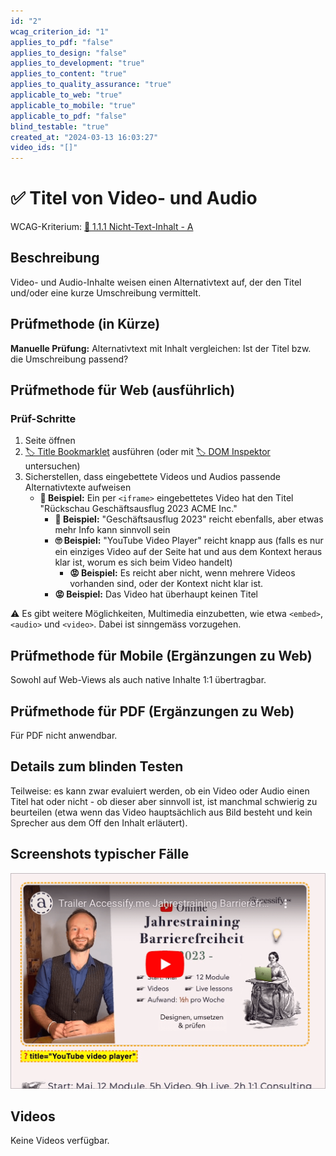 ```yaml
---
id: "2"
wcag_criterion_id: "1"
applies_to_pdf: "false"
applies_to_design: "false"
applies_to_development: "true"
applies_to_content: "true"
applies_to_quality_assurance: "true"
applicable_to_web: "true"
applicable_to_mobile: "true"
applicable_to_pdf: "false"
blind_testable: "true"
created_at: "2024-03-13 16:03:27"
video_ids: "[]"
---
```


# ✅ Titel von Video- und Audio

WCAG-Kriterium: [📜 1.1.1 Nicht-Text-Inhalt - A](..)

## Beschreibung

Video- und Audio-Inhalte weisen einen Alternativtext auf, der den Titel und/oder eine kurze Umschreibung vermittelt.

## Prüfmethode (in Kürze)

**Manuelle Prüfung:** Alternativtext mit Inhalt vergleichen: Ist der Titel bzw. die Umschreibung passend?

## Prüfmethode für Web (ausführlich)

### Prüf-Schritte

1. Seite öffnen
1. [🏷️ Title Bookmarklet](/de/tags/title-bookmarklet) ausführen (oder mit [🏷️ DOM Inspektor](/de/tags/dom-inspektor) untersuchen)
1. Sicherstellen, dass eingebettete Videos und Audios passende Alternativtexte aufweisen
    - **🙂 Beispiel:** Ein per `<iframe>` eingebettetes Video hat den Titel "Rückschau Geschäftsausflug 2023 ACME Inc."
        - **🙂 Beispiel:** "Geschäftsausflug 2023" reicht ebenfalls, aber etwas mehr Info kann sinnvoll sein
        - **🙄 Beispiel:** "YouTube Video Player" reicht knapp aus (falls es nur ein einziges Video auf der Seite hat und aus dem Kontext heraus klar ist, worum es sich beim Video handelt)
            - **😡 Beispiel:** Es reicht aber nicht, wenn mehrere Videos vorhanden sind, oder der Kontext nicht klar ist.
        - **😡 Beispiel:** Das Video hat überhaupt keinen Titel

⚠️ Es gibt weitere Möglichkeiten, Multimedia einzubetten, wie etwa `<embed>`, `<audio>` und `<video>`. Dabei ist sinngemäss vorzugehen.

## Prüfmethode für Mobile (Ergänzungen zu Web)

Sowohl auf Web-Views als auch native Inhalte 1:1 übertragbar.

## Prüfmethode für PDF (Ergänzungen zu Web)

Für PDF nicht anwendbar.

## Details zum blinden Testen

Teilweise: es kann zwar evaluiert werden, ob ein Video oder Audio einen Titel hat oder nicht - ob dieser aber sinnvoll ist, ist manchmal schwierig zu beurteilen (etwa wenn das Video hauptsächlich aus Bild besteht und kein Sprecher aus dem Off den Inhalt erläutert).

## Screenshots typischer Fälle

![Titel bei YouTube-Video (iFrame) anzeigen](images/titel-bei-youtube-video-iframe-anzeigen.png)

## Videos

Keine Videos verfügbar.
